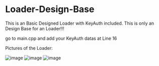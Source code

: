 # Loader-Design-Base
This is an Basic Designed Loader with KeyAuth included. This is only an Design Base for an Loader!!!

go to main.cpp and add your KeyAuth datas at Line 16

Pictures of the Loader: 

![image](https://user-images.githubusercontent.com/115733614/221231538-55307538-32ba-4b1b-b961-e6c3c9a7d240.png)
![image](https://user-images.githubusercontent.com/115733614/221231588-a000935a-2d58-4b6e-b3a0-7010762c0ff1.png)
![image](https://user-images.githubusercontent.com/115733614/221231639-5d4a5b5b-d1d4-4fea-8e68-6ffb6ef11513.png)

